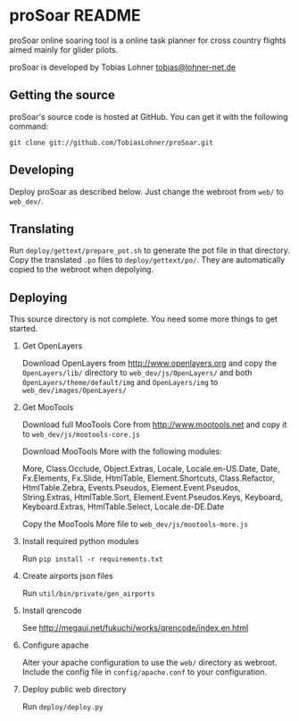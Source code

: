 proSoar README
==============

proSoar online soaring tool is a online task planner for cross country flights
aimed mainly for glider pilots.

proSoar is developed by Tobias Lohner <tobias@lohner-net.de>


Getting the source
------------------

proSoar's source code is hosted at GitHub. You can get it with the following
command:

    git clone git://github.com/TobiasLohner/proSoar.git


Developing
----------

Deploy proSoar as described below. Just change the webroot from `web/` to `web_dev/`.


Translating
-----------

Run `deploy/gettext/prepare_pot.sh` to generate the pot file in that directory. Copy the translated `.po` files to `deploy/gettext/po/`. They are automatically copied to the webroot when depolying.

Deploying
---------

This source directory is not complete. You need some more things to get started.

1. Get OpenLayers

   Download OpenLayers from <http://www.openlayers.org> and copy the `OpenLayers/lib/` directory to `web_dev/js/OpenLayers/` and both `OpenLayers/theme/default/img` and `OpenLayers/img` to `web_dev/images/OpenLayers/`

2. Get MooTools

   Download full MooTools Core from <http://www.mootools.net> and copy it to `web_dev/js/mootools-core.js`

   Download MooTools More with the following modules:

   More, Class.Occlude, Object.Extras, Locale, Locale.en-US.Date, Date, Fx.Elements, Fx.Slide, HtmlTable, Element.Shortcuts, Class.Refactor, HtmlTable.Zebra, Events.Pseudos, Element.Event.Pseudos, String.Extras, HtmlTable.Sort, Element.Event.Pseudos.Keys, Keyboard, Keyboard.Extras, HtmlTable.Select, Locale.de-DE.Date

   Copy the MooTools More file to `web_dev/js/mootools-more.js`

3. Install required python modules

   Run `pip install -r requirements.txt`

4. Create airports json files

   Run `util/bin/private/gen_airports`

5. Install qrencode

   See <http://megaui.net/fukuchi/works/qrencode/index.en.html>

6. Configure apache

   Alter your apache configuration to use the `web/` directory as webroot. Include the config file in `config/apache.conf` to your configuration.

7. Deploy public web directory

   Run `deploy/deploy.py`
